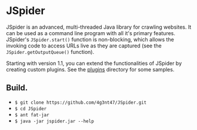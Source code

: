 # JSpider

JSpider is an advanced, multi-threaded Java library for crawling websites. It can be used as a command line program with all it's primary features. JSpider's `JSpider.start()` function is non-blocking, which allows the invoking code to access URLs live as they are captured (see the `JSpider.getOutputQueue()` function).

Starting with version 1.1, you can extend the functionalities of JSpider by creating custom plugins. See the [plugins](/src/com/umarabdul/jspider/plugin/) directory for some samples.

## Build.

* `$ git clone https://github.com/4g3nt47/JSpider.git`
* `$ cd JSpider`
* `$ ant fat-jar`
* `$ java -jar jspider.jar --help`
